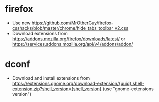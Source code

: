 # firefox
* Use new https://github.com/MrOtherGuy/firefox-csshacks/blob/master/chrome/hide_tabs_toolbar_v2.css
* Download extensions from https://addons.mozilla.org/firefox/downloads/latest/ or https://services.addons.mozilla.org/api/v4/addons/addon/

# dconf
* Download and install extensions from https://extensions.gnome.org/download-extension/{uuid}.shell-extension.zip?shell_version={shell_version} (use "gnome-extensions version")

